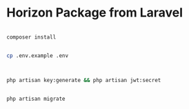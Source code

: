# Horizon Package from Laravel #


```sh

composer install
```


```sh

cp .env.example .env
```


```sh


php artisan key:generate && php artisan jwt:secret 
```


```sh

php artisan migrate
```


 
